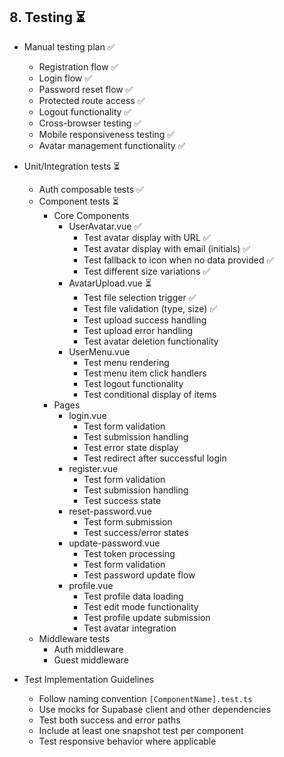 ## 8. Testing ⏳

- Manual testing plan ✅
  - Registration flow ✅
  - Login flow ✅
  - Password reset flow ✅
  - Protected route access ✅
  - Logout functionality ✅
  - Cross-browser testing ✅
  - Mobile responsiveness testing ✅
  - Avatar management functionality ✅

- Unit/Integration tests ⏳
  - Auth composable tests ✅
  - Component tests ⏳
    - Core Components
      - UserAvatar.vue ✅
        - Test avatar display with URL ✅
        - Test avatar display with email (initials) ✅
        - Test fallback to icon when no data provided ✅
        - Test different size variations ✅
      - AvatarUpload.vue ⏳
        - Test file selection trigger ✅
        - Test file validation (type, size) ✅
        - Test upload success handling
        - Test upload error handling
        - Test avatar deletion functionality
      - UserMenu.vue
        - Test menu rendering
        - Test menu item click handlers
        - Test logout functionality
        - Test conditional display of items
    - Pages
      - login.vue
        - Test form validation
        - Test submission handling
        - Test error state display
        - Test redirect after successful login
      - register.vue
        - Test form validation
        - Test submission handling
        - Test success state
      - reset-password.vue
        - Test form submission
        - Test success/error states
      - update-password.vue
        - Test token processing
        - Test form validation
        - Test password update flow
      - profile.vue
        - Test profile data loading
        - Test edit mode functionality
        - Test profile update submission
        - Test avatar integration
  - Middleware tests
    - Auth middleware
    - Guest middleware

- Test Implementation Guidelines
  - Follow naming convention `[ComponentName].test.ts`
  - Use mocks for Supabase client and other dependencies
  - Test both success and error paths
  - Include at least one snapshot test per component
  - Test responsive behavior where applicable